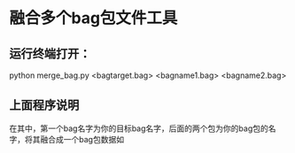 #  融合多个bag包文件工具
##  运行终端打开：
python merge_bag.py <bagtarget.bag> <bagname1.bag> <bagname2.bag>
## 上面程序说明 
在其中，第一个bag名字为你的目标bag名字，后面的两个包为你的bag包的名字，将其融合成一个bag包数据如
